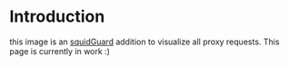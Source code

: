 # Introduction

this image is an [squidGuard](http://www.squidguard.org/) addition to visualize all proxy requests.
This page is currently in work :)


